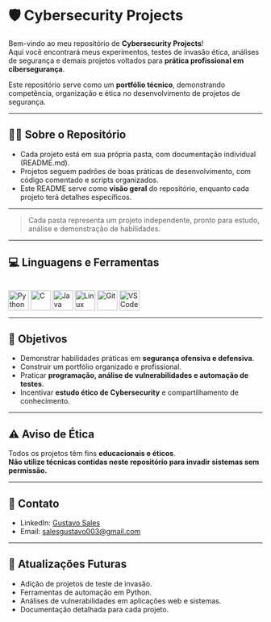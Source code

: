 # 🛡️ Cybersecurity Projects

Bem-vindo ao meu repositório de **Cybersecurity Projects**!  
Aqui você encontrará meus experimentos, testes de invasão ética, análises de segurança e demais projetos voltados para **prática profissional em cibersegurança**.  

Este repositório serve como um **portfólio técnico**, demonstrando competência, organização e ética no desenvolvimento de projetos de segurança.

---

## 👨‍💻 Sobre o Repositório

- Cada projeto está em sua própria pasta, com documentação individual (README.md).  
- Projetos seguem padrões de boas práticas de desenvolvimento, com código comentado e scripts organizados.  
- Este README serve como **visão geral** do repositório, enquanto cada projeto terá detalhes específicos.

---


> Cada pasta representa um projeto independente, pronto para estudo, análise e demonstração de habilidades.

---

## 💻 Linguagens e Ferramentas

<div style="display: inline_block"><br>
  <img align="center" alt="Python" height="40" width="40" src="https://cdn.jsdelivr.net/gh/devicons/devicon/icons/python/python-original.svg">
  <img align="center" alt="C" height="40" width="40" src="https://cdn.jsdelivr.net/gh/devicons/devicon/icons/c/c-original.svg">
  <img align="center" alt="Java" height="40" width="40" src="https://cdn.jsdelivr.net/gh/devicons/devicon/icons/java/java-original.svg">
  <img align="center" alt="Linux" height="40" width="40" src="https://cdn.jsdelivr.net/gh/devicons/devicon/icons/linux/linux-original.svg">
  <img align="center" alt="Git" height="40" width="40" src="https://cdn.jsdelivr.net/gh/devicons/devicon/icons/git/git-original.svg">
  <img align="center" alt="VS Code" height="40" width="40" src="https://cdn.jsdelivr.net/gh/devicons/devicon/icons/vscode/vscode-original.svg">
</div>

---

## 🎯 Objetivos

- Demonstrar habilidades práticas em **segurança ofensiva e defensiva**.  
- Construir um portfólio organizado e profissional.  
- Praticar **programação, análise de vulnerabilidades e automação de testes**.  
- Incentivar **estudo ético de Cybersecurity** e compartilhamento de conhecimento.

---

## ⚠️ Aviso de Ética

Todos os projetos têm fins **educacionais e éticos**.  
**Não utilize técnicas contidas neste repositório para invadir sistemas sem permissão.**

---

## 🔗 Contato

- LinkedIn: [Gustavo Sales](https://www.linkedin.com/in/gust4voss/)  
- Email: [salesgustavo003@gmail.com](mailto:salesgustavo003@gmail.com)  

---

## 📝 Atualizações Futuras

- Adição de projetos de teste de invasão.  
- Ferramentas de automação em Python.  
- Análises de vulnerabilidades em aplicações web e sistemas.  
- Documentação detalhada para cada projeto.
